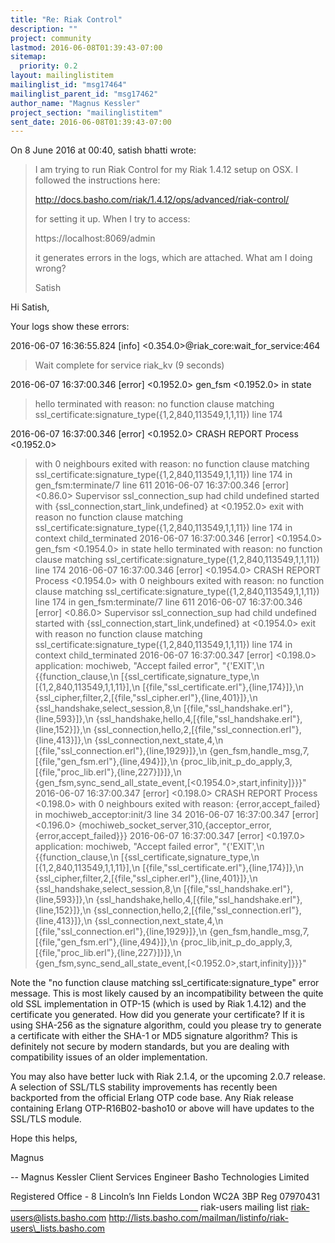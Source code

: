 ```yaml
---
title: "Re: Riak Control"
description: ""
project: community
lastmod: 2016-06-08T01:39:43-07:00
sitemap:
  priority: 0.2
layout: mailinglistitem
mailinglist_id: "msg17464"
mailinglist_parent_id: "msg17462"
author_name: "Magnus Kessler"
project_section: "mailinglistitem"
sent_date: 2016-06-08T01:39:43-07:00
---
```



On 8 June 2016 at 00:40, satish bhatti  wrote:

> I am trying to run Riak Control for my Riak 1.4.12 setup on OSX. I
> followed the instructions here:
>
> http://docs.basho.com/riak/1.4.12/ops/advanced/riak-control/
>
> for setting it up. When I try to access:
>
> https://localhost:8069/admin
>
> it generates errors in the logs, which are attached. What am I doing wrong?
>
> Satish
>
>
Hi Satish,

Your logs show these errors:

2016-06-07 16:36:55.824 [info] <0.354.0>@riak\_core:wait\_for\_service:464
> Wait complete for service riak\_kv (9 seconds)

2016-06-07 16:37:00.346 [error] <0.1952.0> gen\_fsm <0.1952.0> in state
> hello terminated with reason: no function clause matching
> ssl\_certificate:signature\_type({1,2,840,113549,1,1,11}) line 174

2016-06-07 16:37:00.346 [error] <0.1952.0> CRASH REPORT Process <0.1952.0>
> with 0 neighbours exited with reason: no function clause matching
> ssl\_certificate:signature\_type({1,2,840,113549,1,1,11}) line 174 in
> gen\_fsm:terminate/7 line 611
> 2016-06-07 16:37:00.346 [error] <0.86.0> Supervisor ssl\_connection\_sup had
> child undefined started with {ssl\_connection,start\_link,undefined} at
> <0.1952.0> exit with reason no function clause matching
> ssl\_certificate:signature\_type({1,2,840,113549,1,1,11}) line 174 in context
> child\_terminated
> 2016-06-07 16:37:00.346 [error] <0.1954.0> gen\_fsm <0.1954.0> in state
> hello terminated with reason: no function clause matching
> ssl\_certificate:signature\_type({1,2,840,113549,1,1,11}) line 174
> 2016-06-07 16:37:00.346 [error] <0.1954.0> CRASH REPORT Process <0.1954.0>
> with 0 neighbours exited with reason: no function clause matching
> ssl\_certificate:signature\_type({1,2,840,113549,1,1,11}) line 174 in
> gen\_fsm:terminate/7 line 611
> 2016-06-07 16:37:00.346 [error] <0.86.0> Supervisor ssl\_connection\_sup had
> child undefined started with {ssl\_connection,start\_link,undefined} at
> <0.1954.0> exit with reason no function clause matching
> ssl\_certificate:signature\_type({1,2,840,113549,1,1,11}) line 174 in context
> child\_terminated
> 2016-06-07 16:37:00.347 [error] <0.198.0> application: mochiweb, "Accept
> failed error", "{'EXIT',\n {{function\_clause,\n
> [{ssl\_certificate,signature\_type,\n
> [{1,2,840,113549,1,1,11}],\n
> [{file,\"ssl\_certificate.erl\"},{line,174}]},\n
> {ssl\_cipher,filter,2,[{file,\"ssl\_cipher.erl\"},{line,401}]},\n
> {ssl\_handshake,select\_session,8,\n
> [{file,\"ssl\_handshake.erl\"},{line,593}]},\n
> {ssl\_handshake,hello,4,[{file,\"ssl\_handshake.erl\"},{line,152}]},\n
> {ssl\_connection,hello,2,[{file,\"ssl\_connection.erl\"},{line,413}]},\n
> {ssl\_connection,next\_state,4,\n
> [{file,\"ssl\_connection.erl\"},{line,1929}]},\n
> {gen\_fsm,handle\_msg,7,[{file,\"gen\_fsm.erl\"},{line,494}]},\n
> {proc\_lib,init\_p\_do\_apply,3,[{file,\"proc\_lib.erl\"},{line,227}]}]},\n
> {gen\_fsm,sync\_send\_all\_state\_event,[<0.1954.0>,start,infinity]}}}"
> 2016-06-07 16:37:00.347 [error] <0.198.0> CRASH REPORT Process <0.198.0>
> with 0 neighbours exited with reason: {error,accept\_failed} in
> mochiweb\_acceptor:init/3 line 34
> 2016-06-07 16:37:00.347 [error] <0.196.0>
> {mochiweb\_socket\_server,310,{acceptor\_error,{error,accept\_failed}}}
> 2016-06-07 16:37:00.347 [error] <0.197.0> application: mochiweb, "Accept
> failed error", "{'EXIT',\n {{function\_clause,\n
> [{ssl\_certificate,signature\_type,\n
> [{1,2,840,113549,1,1,11}],\n
> [{file,\"ssl\_certificate.erl\"},{line,174}]},\n
> {ssl\_cipher,filter,2,[{file,\"ssl\_cipher.erl\"},{line,401}]},\n
> {ssl\_handshake,select\_session,8,\n
> [{file,\"ssl\_handshake.erl\"},{line,593}]},\n
> {ssl\_handshake,hello,4,[{file,\"ssl\_handshake.erl\"},{line,152}]},\n
> {ssl\_connection,hello,2,[{file,\"ssl\_connection.erl\"},{line,413}]},\n
> {ssl\_connection,next\_state,4,\n
> [{file,\"ssl\_connection.erl\"},{line,1929}]},\n
> {gen\_fsm,handle\_msg,7,[{file,\"gen\_fsm.erl\"},{line,494}]},\n
> {proc\_lib,init\_p\_do\_apply,3,[{file,\"proc\_lib.erl\"},{line,227}]}]},\n
> {gen\_fsm,sync\_send\_all\_state\_event,[<0.1952.0>,start,infinity]}}}"


Note the "no function clause matching ssl\_certificate:signature\_type" error
message. This is most likely caused by an incompatibility between the quite
old SSL implementation in OTP-15 (which is used by Riak 1.4.12) and the
certificate you generated. How did you generate your certificate? If it is
using SHA-256 as the signature algorithm, could you please try to generate
a certificate with either the SHA-1 or MD5 signature algorithm? This is
definitely not secure by modern standards, but you are dealing with
compatibility issues of an older implementation.

You may also have better luck with Riak 2.1.4, or the upcoming 2.0.7
release. A selection of SSL/TLS stability improvements has recently been
backported from the official Erlang OTP code base. Any Riak release
containing Erlang OTP-R16B02-basho10 or above will have updates to the
SSL/TLS module.

Hope this helps,

Magnus

-- 
Magnus Kessler
Client Services Engineer
Basho Technologies Limited

Registered Office - 8 Lincoln’s Inn Fields London WC2A 3BP Reg 07970431
\_\_\_\_\_\_\_\_\_\_\_\_\_\_\_\_\_\_\_\_\_\_\_\_\_\_\_\_\_\_\_\_\_\_\_\_\_\_\_\_\_\_\_\_\_\_\_
riak-users mailing list
riak-users@lists.basho.com
http://lists.basho.com/mailman/listinfo/riak-users\_lists.basho.com

